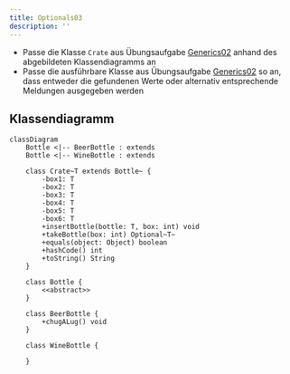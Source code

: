 ```yaml
---
title: Optionals03
description: ''
---
```


- Passe die Klasse `Crate` aus Übungsaufgabe
  [Generics02](../generics/generics02) anhand des abgebildeten Klassendiagramms
  an
- Passe die ausführbare Klasse aus Übungsaufgabe
  [Generics02](../generics/generics02) so an, dass entweder die gefundenen Werte
  oder alternativ entsprechende Meldungen ausgegeben werden

## Klassendiagramm

```mermaid
classDiagram
    Bottle <|-- BeerBottle : extends
    Bottle <|-- WineBottle : extends

    class Crate~T extends Bottle~ {
        -box1: T
        -box2: T
        -box3: T
        -box4: T
        -box5: T
        -box6: T
        +insertBottle(bottle: T, box: int) void
        +takeBottle(box: int) Optional~T~
        +equals(object: Object) boolean
        +hashCode() int
        +toString() String
    }

    class Bottle {
        <<abstract>>
    }

    class BeerBottle {
        +chugALug() void
    }

    class WineBottle {

    }
```
